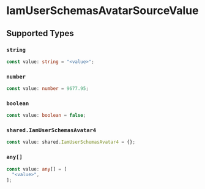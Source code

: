 # IamUserSchemasAvatarSourceValue


## Supported Types

### `string`

```typescript
const value: string = "<value>";
```

### `number`

```typescript
const value: number = 9677.95;
```

### `boolean`

```typescript
const value: boolean = false;
```

### `shared.IamUserSchemasAvatar4`

```typescript
const value: shared.IamUserSchemasAvatar4 = {};
```

### `any[]`

```typescript
const value: any[] = [
  "<value>",
];
```

